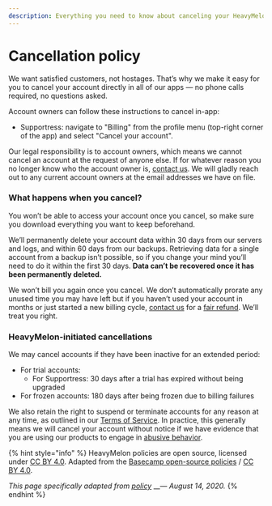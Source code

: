 ```yaml
---
description: Everything you need to know about canceling your HeavyMelon product account.
---
```


# Cancellation policy

We want satisfied customers, not hostages. That’s why we make it easy for you to cancel your account directly in all of our apps — no phone calls required, no questions asked.

Account owners can follow these instructions to cancel in-app:

* Supportress: navigate to "Billing" from the profile menu \(top-right corner of the app\) and select "Cancel your account".

Our legal responsibility is to account owners, which means we cannot cancel an account at the request of anyone else. If for whatever reason you no longer know who the account owner is, [contact us](mailto:accounts@heavymelon.supportress.com). We will gladly reach out to any current account owners at the email addresses we have on file.

### What happens when you cancel?

You won’t be able to access your account once you cancel, so make sure you download everything you want to keep beforehand.

We’ll permanently delete your account data within 30 days from our servers and logs, and within 60 days from our backups. Retrieving data for a single account from a backup isn’t possible, so if you change your mind you’ll need to do it within the first 30 days. **Data can’t be recovered once it has been permanently deleted.**

We won’t bill you again once you cancel. We don’t automatically prorate any unused time you may have left but if you haven’t used your account in months or just started a new billing cycle, [contact us](mailto:accounts@heavymelon.supportress.com) for a [fair refund](refund-policy.md). We’ll treat you right.

### HeavyMelon-initiated cancellations

We may cancel accounts if they have been inactive for an extended period:

* For trial accounts:
  * For Supportress: 30 days after a trial has expired without being upgraded
* For frozen accounts: 180 days after being frozen due to billing failures

We also retain the right to suspend or terminate accounts for any reason at any time, as outlined in our [Terms of Service](terms-of-service.md). In practice, this generally means we will cancel your account without notice if we have evidence that you are using our products to engage in [abusive behavior](use-restrictions.md).

{% hint style="info" %}
HeavyMelon policies are open source, licensed under [CC BY 4.0](https://creativecommons.org/licenses/by/4.0/). Adapted from the [Basecamp open-source policies](https://github.com/basecamp/policies) / [CC BY 4.0](https://creativecommons.org/licenses/by/4.0/).

_This page specifically adapted from_ [_policy_](https://github.com/basecamp/policies/blob/7e38d54778c0e6cfb5355e3eb4e0f097aee33572/cancellation/index.md) __— _August 14, 2020._
{% endhint %}


